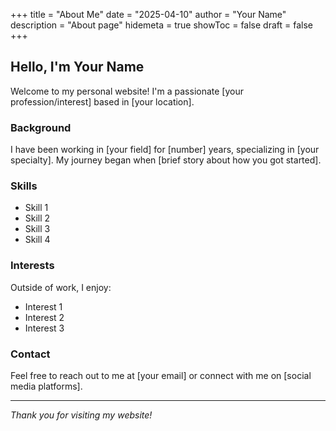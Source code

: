 +++
title = "About Me"
date = "2025-04-10"
author = "Your Name"
description = "About page"
hidemeta = true
showToc = false
draft = false
+++

## Hello, I'm Your Name

Welcome to my personal website! I'm a passionate [your profession/interest] based in [your location].

### Background

I have been working in [your field] for [number] years, specializing in [your specialty]. My journey began when [brief story about how you got started].

### Skills

- Skill 1
- Skill 2
- Skill 3
- Skill 4

### Interests

Outside of work, I enjoy:

- Interest 1
- Interest 2
- Interest 3

### Contact

Feel free to reach out to me at [your email] or connect with me on [social media platforms].

---

*Thank you for visiting my website!*
